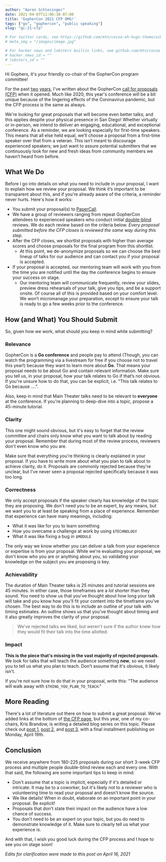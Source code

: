 ```yaml
---
author: "Aaron Schlesinger"
date: 2021-04-07T11:06:38-07:00
title: 'GopherCon 2021 CFP OMG!'
tags: ["go", "gophercon", "public speaking"]
slug: "gc-21-cfp"

# For twitter cards, see https://github.com/mtn/cocoa-eh-hugo-theme/wiki/Twitter-cards
# meta_img = "/images/image.jpg"

# For hacker news and lobsters builtin links, see github.com/mtn/cocoa-eh-hugo-theme/wiki/Social-Links
# hacker_news_id = ""
# lobsters_id = ""
---
```


Hi Gophers, it's your friendly co-chair of the GopherCon program committee!

For the past [two](./gc-cfp-2020) [years](./gophercon-2019-cfp-omg/), I've written about the GopherCon [call for proposals (CFP)](https://www.papercall.io/gophercon-2021) when it opened. Much like 2020, this year's conference will be a bit unique because of the lingering effects of the Coronavirus pandemic, but the CFP process is the same as always.

We're looking for great proposals that will become even better talks; and this applies despite your physical presence in San Diego! Whether virtually or in-person, we intend to deliver an engaging, educational, and exceptional conference. As a reminder, we are looking especially for first-time speakers. This means that all else held equal, we’ll choose a proposal from a first-time speaker over that from a veteran. This isn’t meant to discourage experienced speakers; we just want to assure potential submitters that we continuously look for new and fresh ideas from community members we haven’t heard from before. 

## What We Do

Before I go into details on what you need to include in your proposal, I want to explain how we review your proposal. We think it’s important to be transparent about this, and if you’re already aware of the criteria, a reminder never hurts. Here's how it works:

- You submit your proposal(s) to [PaperCall](https://www.papercall.io/gophercon-2021).
- We have a group of reviewers ranging from repeat GopherCon attendees to experienced speakers who conduct initial [double-blind](https://www.wordnik.com/words/double-blind) reviews. We do each review based on the criteria below. _Every proposal submitted before the CFP closes is reviewed the same way during this step._
- After the CFP closes, we shortlist proposals with higher than average scores and choose proposals for the final program from this shortlist.
  - At this point, we de-anonymize proposals so we can choose the best lineup of talks for our audience and can contact you if your proposal is accepted.
- If your proposal is accepted, our mentoring team will work with you from the time you are notified until the day the conference begins to ensure your success on stage.
	- Our mentoring team will communicate frequently, review your slides, preview dress rehearsals of your talk, give you tips, and be a support onsite. Of course all of this is provided based on your comfort level. We won’t micromanage your preparation, except to ensure your talk is ready to go a few weeks prior to the conference.

## How (and What) You Should Submit

So, given how we work, what should you keep in mind while submitting?

### Relevance 

GopherCon is a **Go conference** and people pay to attend (Though, you can watch the programming via a livestream for free if you choose not to travel this year!) because they want to learn more about **Go**. That means your proposal needs to be about Go and contain relevant information. Make sure you tell us, in your proposal, how your talk relates to Go if that’s not obvious. If you're unsure how to do that, you can be explicit, i.e. "This talk relates to Go because ....". 

Also, keep in mind that Main Theater talks need to be relevant to **everyone** at the conference. If you're planning to deep-dive into a topic, propose a 45-minute tutorial.

### Clarity 

This one might sound obvious, but it's easy to forget that the review committee and chairs only know what you want to talk about by reading your proposal. Remember that during most of the review process, reviewers don't even know who you are.

Make sure that everything you're thinking is clearly explained in your proposal. If you have to write more about what you plan to talk about to achieve clarity, do it. Proposals are commonly rejected because they're unclear, but I've never seen a proposal rejected specifically because it was too long.

### Correctness

We only accept proposals if the speaker clearly has knowledge of the topic they are proposing. We don't need you to be an expert, by any means, but we want you to at least be speaking from a place of experience. Remember that experience can have many meanings, including:

- What it was like for you to learn something
- How you overcame a challenge at work by using `$TECHNOLOGY`
- What it was like fixing a bug in `$MODULE`

The only way we know whether you can deliver a talk from your experience or expertise is from your proposal. While we're evaluating your proposal, we don't know who you are or anything about you, so validating your knowledge on the subject you are proposing is key.

### Achievability

The duration of Main Theater talks is 25 minutes and tutorial sessions are 45 minutes. In either case, those timeframes are a _lot_ shorter than they sound. You need to show us that you've thought about how long your talk will take and you know how you'll fit your content into the timeframe you've chosen. The best way to do this is to include an outline of your talk with timing estimates. An outline shows us that you've thought about timing and it also greatly improves the clarity of your proposal.

>We've rejected talks we liked, but weren't sure if the author knew how they would fit their talk into the time allotted.

### Impact

**This is the piece that's missing in the vast majority of rejected proposals**. We look for talks that will teach the audience something **new**, so we need you to tell us what you plan to teach. Don't assume that it's obvious, it likely isn't.

If you're not sure how to do that in your proposal, write this: "The audience will walk away with `$THING_YOU_PLAN_TO_TEACH`."

## More Reading

There's a lot of literature out there on how to submit a great proposal. We've added links at the bottom of [the CFP page](https://www.papercall.io/gophercon-2021), but this year, one of my co-chairs, Kris Brandow, is writing a detailed blog series on this topic. Please check out [post 1](https://blog.gopheracademy.com/storytelling-on-stage-the-basics/), [post 2](https://blog.gopheracademy.com/storytelling-on-stage-storytelling/), and [post 3](https://blog.gopheracademy.com/storytelling-on-stage-advice/), with a final installment publishing on Monday, April 19th.

## Conclusion

We receive anywhere from 180-225 proposals during our short 3-week CFP process and multiple people double-blind review each and every one. With that said, the following are some important tips to keep in mind:

- Don't assume that a topic is implicit, especially if it's detailed or intricate. It may be to a coworker, but it's likely not to a reviewer who is volunteering time to read your proposal and doesn’t know the source.
- We like details! When in doubt, elaborate on an important point in your proposal. Be explicit!
- Proposals that don't state their impact on the audience have a low chance of success.
- You don't need to be an expert on your topic, but you do need to demonstrate knowledge of it. Make sure to clearly tell us what your experience is.

And with that, I wish you good luck during the CFP process and I hope to see you on stage soon!

_Edits for clarification were made to this post on April 16, 2021_
